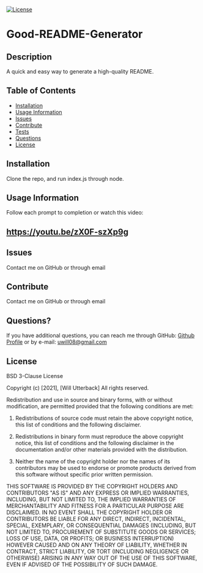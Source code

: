 
[![License](https://img.shields.io/badge/license-BSD%203--Clause-red)](http://choosealicense.com/licenses/bsd-3-clause/)
# Good-README-Generator

## Description

A quick and easy way to generate a high-quality README.

## Table of Contents

- [Installation](#Installation)
- [Usage Information](#Usage-Information)
- [Issues](#Issues)
- [Contribute](#Contribute)
- [Tests](#Tests)
- [Questions](#Questions)
- [License](#License)

## Installation

Clone the repo, and run index.js through node.

## Usage Information

Follow each prompt to completion or watch this video:

## https://youtu.be/zX0F-szXp9g

## Issues

Contact me on GitHub or through email

## Contribute

Contact me on GitHub or through email

## Questions?
If you have additional questions, you can reach me through GitHub:
[Github Profile](https://github.com/wjutterback) or by e-mail: uwill08@gmail.com

## License

BSD 3-Clause License

Copyright (c) [2021], [Will Utterback]
All rights reserved.

Redistribution and use in source and binary forms, with or without
modification, are permitted provided that the following conditions are met:

1. Redistributions of source code must retain the above copyright notice, this
   list of conditions and the following disclaimer.

2. Redistributions in binary form must reproduce the above copyright notice,
   this list of conditions and the following disclaimer in the documentation
   and/or other materials provided with the distribution.

3. Neither the name of the copyright holder nor the names of its
   contributors may be used to endorse or promote products derived from
   this software without specific prior written permission.

THIS SOFTWARE IS PROVIDED BY THE COPYRIGHT HOLDERS AND CONTRIBUTORS "AS IS"
AND ANY EXPRESS OR IMPLIED WARRANTIES, INCLUDING, BUT NOT LIMITED TO, THE
IMPLIED WARRANTIES OF MERCHANTABILITY AND FITNESS FOR A PARTICULAR PURPOSE ARE
DISCLAIMED. IN NO EVENT SHALL THE COPYRIGHT HOLDER OR CONTRIBUTORS BE LIABLE
FOR ANY DIRECT, INDIRECT, INCIDENTAL, SPECIAL, EXEMPLARY, OR CONSEQUENTIAL
DAMAGES (INCLUDING, BUT NOT LIMITED TO, PROCUREMENT OF SUBSTITUTE GOODS OR
SERVICES; LOSS OF USE, DATA, OR PROFITS; OR BUSINESS INTERRUPTION) HOWEVER
CAUSED AND ON ANY THEORY OF LIABILITY, WHETHER IN CONTRACT, STRICT LIABILITY,
OR TORT (INCLUDING NEGLIGENCE OR OTHERWISE) ARISING IN ANY WAY OUT OF THE USE
OF THIS SOFTWARE, EVEN IF ADVISED OF THE POSSIBILITY OF SUCH DAMAGE.

